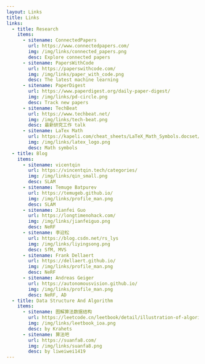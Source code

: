 ```yaml
---
layout: Links
title: Links
links: 
  - title: Research
    items:
      - sitename: ConnectedPapers
        url: https://www.connectedpapers.com/
        img: /img/links/connected_papers.png
        desc: Explore connected papers
      - sitename: PapersWithCode
        url: https://paperswithcode.com/
        img: /img/links/paper_with_code.png
        desc: The latest machine learning
      - sitename: PaperDigest
        url: https://www.paperdigest.org/daily-paper-digest/
        img: /img/links/pd-circle.png
        desc: Track new papers
      - sitename: TechBeat
        url: https://www.techbeat.net/
        img: /img/links/tech-beat.png
        desc: 最新研究工作 talk
      - sitename: LaTex Math
        url: https://kapeli.com/cheat_sheets/LaTeX_Math_Symbols.docset/Contents/Resources/Documents/index
        img: /img/links/latex_logo.png
        desc: Math symbols
  - title: Blog
    items:
      - sitename: vicentqin
        url: https://vincentqin.tech/categories/
        img: /img/links/qin_small.png
        desc: SLAM
      - sitename: Temuge Batpurev
        url: https://temugeb.github.io/
        img: /img/links/profile_man.png
        desc: SLAM
      - sitename: Jianfei Guo
        url: https://longtimenohack.com/
        img: /img/links/jianfeiguo.png
        desc: NeRF
      - sitename: 李迎松
        url: https://blog.csdn.net/rs_lys
        img: /img/links/liyingsong.png
        desc: SfM, MVS
      - sitename: Frank Dellaert
        url: https://dellaert.github.io/
        img: /img/links/profile_man.png
        desc: NeRF
      - sitename: Andreas Geiger
        url: https://autonomousvision.github.io/
        img: /img/links/profile_man.png
        desc: NeRF, AD
  - title: Data Structure And Algorithm 
    items:
      - sitename: 图解算法数据结构
        url: https://leetcode.cn/leetbook/detail/illustration-of-algorithm/
        img: /img/links/leetbook_ioa.png
        desc: by Krahets
      - sitename: 算法吧
        url: https://suanfa8.com/
        img: /img/links/suanfa8.png
        desc: by liweiwei1419
---
```

